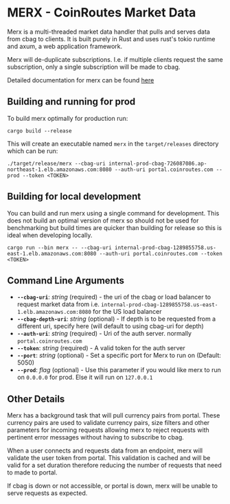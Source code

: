 # MERX - CoinRoutes Market Data
   
Merx is a multi-threaded market data handler that pulls and serves data from cbag to clients. It is built purely in Rust and uses rust's tokio runtime and axum, a web application framework.

Merx will de-duplicate subscriptions. I.e. if multiple clients request the same subscription, only a single subscription will be made to cbag.

Detailed documentation for merx can be found [here](https://dhuita5s1xx86.cloudfront.net/apis/merx/merx.html)
   
            
## Building and running for prod 

To build merx optimally for production run:
```   
cargo build --release
```
    
This will create an executable named `merx` in the `target/releases` directory which can be run:
``` 
./target/release/merx --cbag-uri internal-prod-cbag-726087086.ap-northeast-1.elb.amazonaws.com:8080 --auth-uri portal.coinroutes.com --prod --token <TOKEN>
```

## Building for local development
You can build and run merx using a single command for development. This does not build an optimal version of merx so should not be used for benchmarking but build times are quicker than building for release so this is ideal when developing locally.

```
cargo run --bin merx -- --cbag-uri internal-prod-cbag-1289855758.us-east-1.elb.amazonaws.com:8080 --auth-uri portal.coinroutes.com --token <TOKEN>
```


## Command Line Arguments

- **`--cbag-uri`**: *string* (required) - the uri of the cbag or load balancer to request market data from i.e. `internal-prod-cbag-1289855758.us-east-1.elb.amazonaws.com:8080` for the US load balancer
- **`--cbag-depth-uri`**: *string* (optional) - If depth is to be requested from a different uri, specify here  (will default to using cbag-uri for depth)
- **`--auth-uri`**: *string* (required) - Uri of the auth server. normally `portal.coinroutes.com`
- **`--token`**: *string* (required) - A valid token for the auth server
- **`--port`**: *string* (optional) - Set a specific port for Merx to run on (Default: 5050)
- **`--prod`**: *flag* (optional) - Use this parameter if you would like merx to run on `0.0.0.0` for prod. Else it will run on `127.0.0.1`


## Other Details

Merx has a background task that will pull currency pairs from portal. These currency pairs are used to validate currency pairs, size filters and other parameters for incoming requests allowing merx to reject requests with pertinent error messages without having to subscribe to cbag.

When a user connects and requests data from an endpoint, merx will validate the user token from portal. This validation is cached and will be valid for a set duration therefore reducing the number of requests that need to made to portal.

If cbag is down or not accessible, or portal is down, merx will be unable to serve requests as expected.
